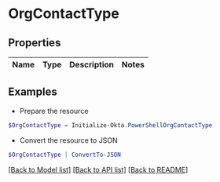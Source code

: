 # OrgContactType
## Properties

Name | Type | Description | Notes
------------ | ------------- | ------------- | -------------

## Examples

- Prepare the resource
```powershell
$OrgContactType = Initialize-Okta.PowerShellOrgContactType 
```

- Convert the resource to JSON
```powershell
$OrgContactType | ConvertTo-JSON
```

[[Back to Model list]](../README.md#documentation-for-models) [[Back to API list]](../README.md#documentation-for-api-endpoints) [[Back to README]](../README.md)

